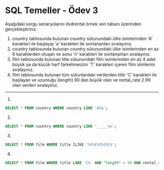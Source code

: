 # SQL Temeller - Ödev 3

Aşağıdaki sorgu senaryolarını dvdrental örnek veri tabanı üzerinden gerçekleştiriniz.

1. country tablosunda bulunan country sütunundaki ülke isimlerinden 'A' karakteri ile başlayıp 'a' karakteri ile sonlananları sıralayınız.
2. country tablosunda bulunan country sütunundaki ülke isimlerinden en az 6 karakterden oluşan ve sonu 'n' karakteri ile sonlananları sıralayınız.
3. film tablosunda bulunan title sütunundaki film isimlerinden en az 4 adet büyük ya da küçük harf farketmesizin 'T' karakteri içeren film isimlerini sıralayınız.
4. film tablosunda bulunan tüm sütunlardaki verilerden title 'C' karakteri ile başlayan ve uzunluğu (length) 90 dan büyük olan ve rental_rate 2.99 olan verileri sıralayınız.

---

1.

```SQL
SELECT * FROM country WHERE country LIKE 'A%a';
```

2.

```SQL
SELECT * FROM country WHERE country LIKE '_____%n';
```

3.

```SQL
SELECT * FROM film WHERE title ILIKE '%t%t%t%t%t%';
```

4.

```SQL
SELECT * FROM film WHERE title LIKE 'C%' AND "length" > 90 AND rental_rate = 2.99;
```
